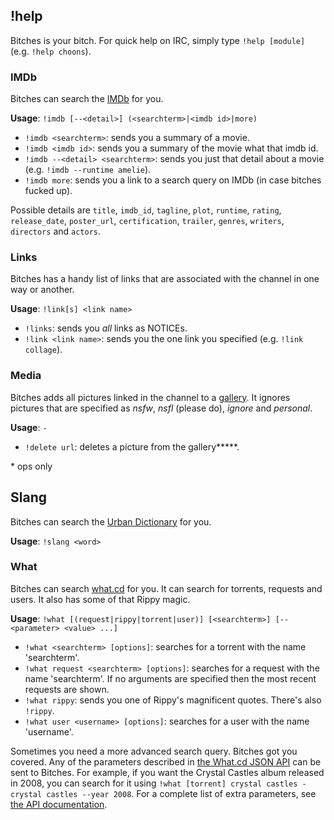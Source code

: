 ## !help

Bitches is your bitch. For quick help on IRC, simply type `!help [module]` (e.g. `!help choons`).

### IMDb

Bitches can search the [IMDb](http://imdb.com) for you.

**Usage**: `!imdb [--<detail>] (<searchterm>|<imdb id>|more)`

* `!imdb <searchterm>`: sends you a summary of a movie.
* `!imdb <imdb id>`: sends you a summary of the movie what that imdb id.
* `!imdb --<detail> <searchterm>`: sends you just that detail about a movie (e.g. `!imdb --runtime amelie`).
* `!imdb more`: sends you a link to a search query on IMDb (in case bitches fucked up).

Possible details are `title`, `imdb_id`, `tagline`, `plot`, `runtime`, `rating`, `release_date`, `poster_url`, `certification`, `trailer`, `genres`, `writers`, `directors` and `actors`.

### Links

Bitches has a handy list of links that are associated with the channel in one way or another.

**Usage**: `!link[s] <link name>`

* `!links`: sends you *all* links as NOTICEs.
* `!link <link name>`: sends you the one link you specified (e.g. `!link collage`).

### Media

Bitches adds all pictures linked in the channel to a [gallery](http://indie-gallery.herokuapp.com). It ignores pictures that are specified as *nsfw*, *nsfl* (please do), *ignore* and *personal*.

**Usage**: `-`

* `!delete url`: deletes a picture from the gallery**\***.

\* ops only

## Slang

Bitches can search the [Urban Dictionary](http://urbandictionary.com/) for you.

**Usage**: `!slang <word>`

### What

Bitches can search [what.cd](https://what.cd) for you. It can search for torrents, requests and users. It also has some of that Rippy magic.

**Usage**: `!what [(request|rippy|torrent|user)] [<searchterm>] [--<parameter> <value> ...]`

* `!what <searchterm> [options]`: searches for a torrent with the name 'searchterm'.
* `!what request <searchterm> [options]`: searches for a request with the name 'searchterm'.
If no arguments are specified then the most recent requests are shown.
* `!what rippy`: sends you one of Rippy's magnificent quotes. There's also `!rippy`.
* `!what user <username> [options]`: searches for a user with the name 'username'.

Sometimes you need a more advanced search query. Bitches got you covered. Any of the parameters described in [the What.cd JSON API](https://ssl.what.cd/wiki.php?action=article&id=998) can be sent to Bitches. For example, if you want the Crystal Castles album released in 2008, you can search for it using `!what [torrent] crystal castles - crystal castles --year 2008`. For a complete list of extra parameters, see [the API documentation](https://ssl.what.cd/wiki.php?action=article&id=998).
